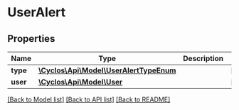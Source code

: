 # UserAlert

## Properties
Name | Type | Description | Notes
------------ | ------------- | ------------- | -------------
**type** | [**\Cyclos\Api\Model\UserAlertTypeEnum**](UserAlertTypeEnum.md) |  | [optional] 
**user** | [**\Cyclos\Api\Model\User**](User.md) |  | [optional] 

[[Back to Model list]](../../README.md#documentation-for-models) [[Back to API list]](../../README.md#documentation-for-api-endpoints) [[Back to README]](../../README.md)

